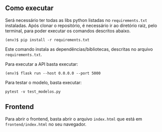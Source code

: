 ## Como executar 


Será necessário ter todas as libs python listadas no `requirements.txt` instaladas.
Após clonar o repositório, é necessário ir ao diretório raiz, pelo terminal, para poder executar os comandos descritos abaixo.

```
(env)$ pip install -r requirements.txt
```

Este comando instala as dependências/bibliotecas, descritas no arquivo `requirements.txt`.

Para executar a API  basta executar:

```
(env)$ flask run --host 0.0.0.0 --port 5000
```

Para testar o modelo, basta executar:

```
pytest -v test_modelos.py
```

## Frontend

Para abrir o frontend, basta abrir o arquivo `index.html` que está em `frontend/index.html` no seu navegador.